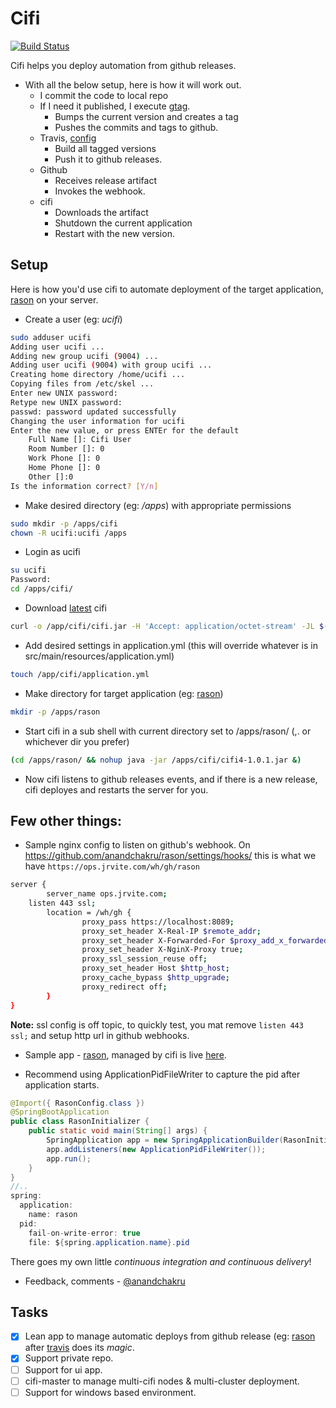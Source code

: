 
# Cifi

[![Build Status](https://travis-ci.org/anandchakru/cifi4.svg?branch=master)](https://travis-ci.org/anandchakru/cifi4)

Cifi helps you deploy automation from github releases.

 - With all the below setup, here is how it will work out. 
   - I commit the code to local repo
   - If I need it published, I execute [gtag](https://github.com/anandchakru/rason/blob/master/gtag.sh).
     - Bumps the current version and creates a tag
     - Pushes the commits and tags to github. 
   - Travis, [config](https://github.com/anandchakru/rason/blob/master/.travis.yml) 
     - Build all tagged versions
     - Push it to github releases. 
   - Github 
     - Receives release artifact
     - Invokes the webhook. 
   - cifi 
     - Downloads the artifact
     - Shutdown the current application
     - Restart with the new version. 

## Setup
Here is how you'd use cifi to automate deployment of the target application, [rason](https://github.com/anandchakru/rason) on your server.

- Create a user (eg: *ucifi*) 

```sh
sudo adduser ucifi
Adding user ucifi ...
Adding new group ucifi (9004) ...
Adding user ucifi (9004) with group ucifi ...
Creating home directory /home/ucifi ...
Copying files from /etc/skel ...
Enter new UNIX password:
Retype new UNIX password:
passwd: password updated successfully
Changing the user information for ucifi
Enter the new value, or press ENTEr for the default
	Full Name []: Cifi User
	Room Number []: 0
	Work Phone []: 0
	Home Phone []: 0
	Other []:0
Is the information correct? [Y/n]
```

- Make desired directory (eg: */apps*) with appropriate permissions

```sh
sudo mkdir -p /apps/cifi
chown -R ucifi:ucifi /apps
```

- Login as ucifi

```sh
su ucifi
Password:
cd /apps/cifi/
```

- Download [latest](https://github.com/anandchakru/cifi/releases/latest) cifi

```sh
curl -o /app/cifi/cifi.jar -H 'Accept: application/octet-stream' -JL $(curl -s https://api.github.com/repos/anandchakru/rason/releases/latest | grep '"browser_download_url":' | sed -E 's/.*"([^"]+)".*/\1/')
```

- Add desired settings in application.yml (this will override whatever is in src/main/resources/application.yml)

```sh
touch /app/cifi/application.yml
```

- Make directory for target application (eg: [rason](https://github.com/anandchakru/rason))

```sh
mkdir -p /apps/rason
```

- Start cifi in a sub shell with current directory set to /apps/rason/ (,. or whichever dir you prefer)

```sh
(cd /apps/rason/ && nohup java -jar /apps/cifi/cifi4-1.0.1.jar &)
```

- Now cifi listens to github releases events, and if there is a new release, cifi deployes and restarts the server for you.

## Few other things:
 - Sample nginx config to listen on github's webhook. On https://github.com/anandchakru/rason/settings/hooks/ this is what we have `https://ops.jrvite.com/wh/gh/rason`
```sh
server {
        server_name ops.jrvite.com;
	listen 443 ssl;
        location = /wh/gh {
                proxy_pass https://localhost:8089;
                proxy_set_header X-Real-IP $remote_addr;
                proxy_set_header X-Forwarded-For $proxy_add_x_forwarded_for;
                proxy_set_header X-NginX-Proxy true;
                proxy_ssl_session_reuse off;
                proxy_set_header Host $http_host;
                proxy_cache_bypass $http_upgrade;
                proxy_redirect off;
        }
}
```
**Note:** ssl config is off topic, to quickly test, you mat remove `listen 443 ssl;` and setup http url in github webhooks.

 - Sample app - [rason](https://github.com/anandchakru/rason), managed by cifi is live [here](https://rason.jrvite.com/index).

 - Recommend using ApplicationPidFileWriter to capture the pid after application starts.
 
```java
@Import({ RasonConfig.class })
@SpringBootApplication
public class RasonInitializer {
	public static void main(String[] args) {
		SpringApplication app = new SpringApplicationBuilder(RasonInitializer.class).build(args);
		app.addListeners(new ApplicationPidFileWriter());
		app.run();
	}
}
//..
spring: 
  application: 
    name: rason	
  pid:
    fail-on-write-error: true
    file: ${spring.application.name}.pid
```
 
 There goes my own little *continuous integration and continuous delivery*!
 
 - Feedback, comments - [@anandchakru](https://twitter.com/anandchakru)

## Tasks
- [x] Lean app to manage automatic deploys from github release (eg: [rason](https://github.com/anandchakru/rason) after [travis](https://travis-ci.org/anandchakru/rason) does its *magic*.
- [x] Support private repo.
- [ ] Support for ui app.
- [ ] cifi-master to manage multi-cifi nodes & multi-cluster deployment.
- [ ] Support for windows based environment.
